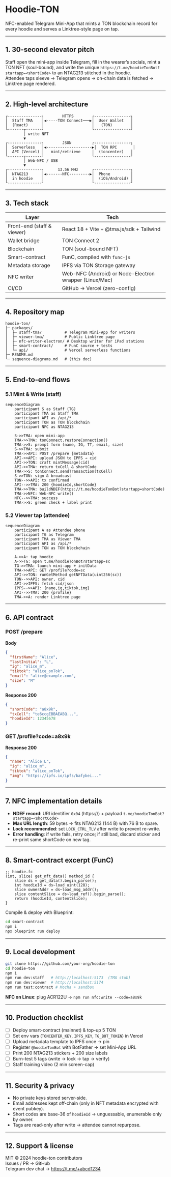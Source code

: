 # Hoodie-TON  
NFC-enabled Telegram Mini-App that mints a TON blockchain record for every hoodie and serves a Linktree-style page on tap.

---

## 1. 30-second elevator pitch
Staff open the mini-app inside Telegram, fill in the wearer’s socials, mint a TON NFT (soul-bound), and write the unique `https://t.me/hoodieTonBot?startapp=<shortCode>` to an NTAG213 stitched in the hoodie.  
Attendee taps sleeve → Telegram opens → on-chain data is fetched → Linktree page rendered.

---

## 2. High-level architecture
```
┌---------------┐        HTTPS        ┌----------------┐
│  Staff TMA    │◀-----TON Connect───▶│  User Wallet   │
│  (React)      │                     │   (TON)        │
└-------┬-------┘                     └----------------┘
        │ write NFT
        ▼
┌---------------┐        JSON         ┌----------------┐
│  Serverless   │◀--------------------▶│  TON RPC       │
│  API (Vercel) │   mint/retrieve     │  (toncenter)   │
└-------┬-------┘                     └----------------┘
        │ Web-NFC / USB
        ▼
┌---------------┐      13.56 MHz      ┌----------------┐
│  NTAG213      │◀-------NFC---------▶│  Phone         │
│  in hoodie    │                     │  (iOS/Android) │
└---------------┘                     └----------------┘
```

---

## 3. Tech stack
| Layer | Tech |
|-------|------|
| Front-end (staff & viewer) | React 18 + Vite + @tma.js/sdk + Tailwind |
| Wallet bridge | TON Connect 2 |
| Blockchain | TON (soul-bound NFT) |
| Smart-contract | FunC, compiled with `func-js` |
| Metadata storage | IPFS via TON Storage gateway |
| NFC writer | Web-NFC (Android) or Node-Electron wrapper (Linux/Mac) |
| CI/CD | GitHub → Vercel (zero-config) |

---

## 4. Repository map
```
hoodie-ton/
├─ packages/
│  ├─ staff-tma/          # Telegram Mini-App for writers
│  ├─ viewer-tma/         # Public Linktree page
│  ├─ nfc-writer-electron/ # Desktop writer for iPad stations
│  ├─ smart-contract/     # FunC source + tests
│  └─ api/                # Vercel serverless functions
├─ README.md
└─ sequence-diagrams.md   # (this doc)
```

---

## 5. End-to-end flows

### 5.1 Mint & Write (staff)
```mermaid
sequenceDiagram
    participant S as Staff (TG)
    participant TMA as Staff TMA
    participant API as /api/*
    participant TON as TON blockchain
    participant NFC as NTAG213

    S->>TMA: open mini-app
    TMA->>TMA: tonConnect.restoreConnection()
    TMA->>S: prompt form (name, IG, TT, email, size)
    S->>TMA: submit
    TMA->>API: POST /prepare {metadata}
    API->>API: upload JSON to IPFS → cid
    API->>TON: craft mintMessage(cid)
    API->>TMA: return txCell & shortCode
    TMA->>S: tonConnect.sendTransaction(txCell)
    S->>TON: sign & broadcast
    TON-->>API: tx confirmed
    API-->>TMA: 200 {hoodieId,shortCode}
    TMA->>TMA: buildNDEF(https://t.me/hoodieTonBot?startapp=shortCode)
    TMA->>NFC: Web-NFC write()
    NFC-->>TMA: success
    TMA->>S: green check + label print
```

### 5.2 Viewer tap (attendee)
```mermaid
sequenceDiagram
    participant A as Attendee phone
    participant TG as Telegram
    participant TMA as Viewer TMA
    participant API as /api/*
    participant TON as TON blockchain

    A->>A: tap hoodie
    A->>TG: open t.me/hoodieTonBot?startapp=sc
    TG->>TMA: launch mini-app + initData
    TMA->>API: GET /profile?code=sc
    API->>TON: runGetMethod getNFTData(uint256(sc))
    TON-->>API: owner, cid
    API->>IPFS: fetch cid/json
    IPFS-->>API: {name,ig,tiktok,img}
    API-->>TMA: 200 {profile}
    TMA->>A: render Linktree page
```

---

## 6. API contract
### POST /prepare  
**Body**  
```json
{
  "firstName": "Alice",
  "lastInitial": "L",
  "ig": "alice_m",
  "tiktok": "alice_onTok",
  "email": "alice@example.com",
  "size": "M"
}
```
**Response 200**  
```json
{
  "shortCode": "a8x9k",
  "txCell": "te6ccgEBBAEABQ...",
  "hoodieId": 12345678
}
```

### GET /profile?code=a8x9k  
**Response 200**  
```json
{
  "name": "Alice L",
  "ig": "alice_m",
  "tiktok": "alice_onTok",
  "img": "https://ipfs.io/ipfs/bafybei..."
}
```

---

## 7. NFC implementation details
- **NDEF record**: URI identifier `0x04` (https://) + payload `t.me/hoodieTonBot?startapp=<shortCode>`  
- **Max URL length**: 59 bytes → fits NTAG213 (144 B) with 76 B to spare.  
- **Lock recommended**: set `LOCK_CTRL_TLV` after write to prevent re-write.  
- **Error handling**: if write fails, retry once; if still bad, discard sticker and re-print same shortCode on new tag.

---

## 8. Smart-contract excerpt (FunC)
```func
;; hoodie.fc
(int, slice) get_nft_data() method_id {
    slice ds = get_data().begin_parse();
    int hoodieId = ds~load_uint(128);
    slice ownerAddr = ds~load_msg_addr();
    slice contentSlice = ds~load_ref().begin_parse();
    return (hoodieId, contentSlice);
}
```
Compile & deploy with Blueprint:  
```bash
cd smart-contract
npm i
npx blueprint run deploy
```

---

## 9. Local development
```bash
git clone https://github.com/your-org/hoodie-ton
cd hoodie-ton
npm i
npm run dev:staff   # http://localhost:5173  (TMA stub)
npm run dev:viewer  # http://localhost:5174
npm run test:contract # Mocha + sandbox
```
**NFC on Linux**: plug ACR122U → `npm run nfc:write --code=a8x9k`

---

## 10. Production checklist
- [ ] Deploy smart-contract (mainnet) & top-up 5 TON  
- [ ] Set env vars (`TONCENTER_KEY`, `IPFS_KEY`, `TG_BOT_TOKEN`) in Vercel  
- [ ] Upload metadata template to IPFS once → pin  
- [ ] Register `@hoodieTonBot` with BotFather → set Mini-App URL  
- [ ] Print 200 NTAG213 stickers + 200 size labels  
- [ ] Burn-test 5 tags (write → lock → tap → verify)  
- [ ] Staff training video (2 min screen-cap)

---

## 11. Security & privacy
- No private keys stored server-side.  
- Email addresses kept off-chain (only in NFT metadata encrypted with event pubkey).  
- Short codes are base-36 of `hoodieId` → unguessable, enumerable only by owner.  
- Tags are read-only after write → attendee cannot repurpose.

---

## 12. Support & license
MIT © 2024 hoodie-ton contributors  
Issues / PR → GitHub  
Telegram dev chat → https://t.me/+abcd1234
